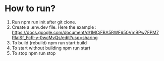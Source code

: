 # How to run?
1. Run npm run init after git clone.
2. Create a .env.dev file. Here the example : https://docs.google.com/document/d/1MCjFBA5RWF650VmBPw7FPM7RIalSf_FcR-y-0wcMvQs/edit?usp=sharing
3. To build (rebuild) npm run start:build
4. To start without building npm run start
5. To stop npm run stop